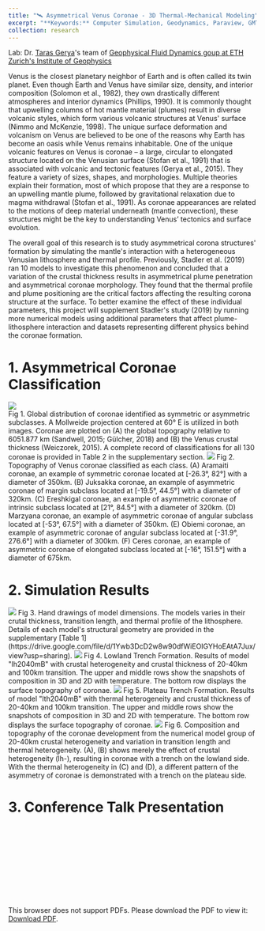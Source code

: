 ```yaml
---
title: "🛰️ Asymmetrical Venus Coronae - 3D Thermal-Mechanical Modeling"
excerpt: "**Keywords:** Computer Simulation, Geodynamics, Paraview, GMT(PyGMT), Bash<br/>"
collection: research
---
```

Lab: Dr. [Taras Gerya](http://jupiter.ethz.ch/~tgerya/)'s team of [Geophysical Fluid Dynamics goup at ETH Zurich's Institute of Geophysics](https://geophysics.ethz.ch/research/groups/gfd.html)

Venus is the closest planetary neighbor of Earth and is often called its twin planet. Even though Earth and Venus have similar size, density, and interior composition (Solomon et al., 1982), they own drastically different atmospheres and interior dynamics (Phillips, 1990). It is commonly thought that upwelling columns of hot mantle material (plumes) result in diverse volcanic styles, which form various volcanic structures at Venus' surface (Nimmo and McKenzie, 1998). The unique surface deformation and volcanism on Venus are believed to be one of the reasons why Earth has become an oasis while Venus remains inhabitable. One of the unique volcanic features on Venus is coronae – a large, circular to elongated structure located on the Venusian surface (Stofan et al., 1991) that is associated with volcanic and tectonic features (Gerya et al., 2015). They feature a variety of sizes, shapes, and morphologies. Multiple theories explain their formation, most of which propose that they are a response to an upwelling mantle plume, followed by gravitational relaxation due to magma withdrawal (Stofan et al., 1991). As coronae appearances are related to the motions of deep material underneath (mantle convection), these structures might be the key to understanding Venus’ tectonics and surface evolution. 

The overall goal of this research is to study asymmetrical corona structures' formation by simulating the mantle's interaction with a heterogeneous Venusian lithosphere and thermal profile. Previously, Stadler et al. (2019) ran 10 models to investigate this phenomenon and concluded that a variation of the crustal thickness results in asymmetrical plume penetration and asymmetrical coronae morphology. They found that the thermal profile and plume positioning are the critical factors affecting the resulting corona structure at the surface. To better examine the effect of these individual parameters, this project will supplement Stadler's study (2019) by running more numerical models using additional parameters that affect plume-lithosphere interaction and datasets representing different physics behind the coronae formation. 


# 1. Asymmetrical Coronae Classification
<img src='/images/venus1.png'>
<br>
Fig 1. Global distribution of coronae identified as symmetric or asymmetric subclasses. A Mollweide projection centered at  60° E is utilized in both images. Coronae are plotted on (A) the global topography relative to 6051.877 km (Sandwell, 2015; Gülcher, 2018) and (B) the Venus crustal thickness (Weiczorek, 2015). A complete record of classifications for all 130 coronae is provided in Table 2 in the supplementary section. 
<img src='/images/venus2.png'>
Fig 2. Topography of Venus coronae classified as each class. 
(A) Aramaiti coronae, an example of symmetric coronae located at [-26.3°, 82°] with a diameter of 350km. (B) Juksakka coronae, an example of asymmetric coronae of margin subclass located at [-19.5°, 44.5°] with a diameter of 320km. (C) Ereshkigal coronae, an example of asymmetric coronae of intrinsic subclass located at [21°, 84.5°] with a diameter of 320km. (D) Marzyana coronae, an example of asymmetric coronae of angular subclass located at [-53°, 67.5°] with a diameter of 350km. (E) Obiemi coronae, an example of asymmetric coronae of angular subclass located at [-31.9°, 276.6°] with a diameter of 300km. (F) Ceres coronae, an example of asymmetric coronae of elongated subclass located at [-16°, 151.5°] with a diameter of 675km.

# 2. Simulation Results
<img src='/images/venus_0.jpg'>
Fig 3. Hand drawings of model dimensions. The models varies in their crutal thickness, transition length, and thermal profile of the lithosphere. Details of each model's structural geometry are provided in the supplementary [Table 1](https://drive.google.com/file/d/1Ywb3DcD2w8w90dfWiEOIGYHoEAtA7Jux/view?usp=sharing). 

<img src='/images/result_lh2040mB_1.png'>
Fig 4. Lowland Trench Formation. Results of model "lh2040mB" with crustal heterogeneity and crustal thickness of 20-40km and 100km transition. The upper and middle rows show the snapshots of composition in 3D and 2D with temperature. The bottom row displays the surface topography of coronae. 

<img src='/images/result_lth2040mB_1.png'>
Fig 5. Plateau Trench Formation. Results of model "lth2040mB" with thermal heterogeneity and crustal thickness of 20-40km and 100km transition. The upper and middle rows show the snapshots of composition in 3D and 2D with temperature. The bottom row displays the surface topography of coronae. 

<img src='/images/Fig_lh_lth_40_B_C.png'>
Fig 6. Composition and topography of the coronae development from the numerical model group of 20-40km crustal heterogeneity and variation in transition length and thermal heterogeneity. (A), (B) shows merely the effect of crustal heterogeneity (lh-), resulting in coronae with a trench on the lowland side.  With the thermal heterogeneity in (C) and (D), a different pattern of the asymmetry of coronae is demonstrated with a trench on the plateau side.

# 3. Conference Talk Presentation
<object data='/files/The Origin of Asymmetrical Coronae on Venus.pdf' type="application/pdf" width="700px" height="700px">
    <embed src='/files/The Origin of Asymmetrical Coronae on Venus.pdf'>
        <p>This browser does not support PDFs. Please download the PDF to view it: <a href='/files/The Origin of Asymmetrical Coronae on Venus.pdf'>Download PDF</a>.</p>
    </embed>
</object>


